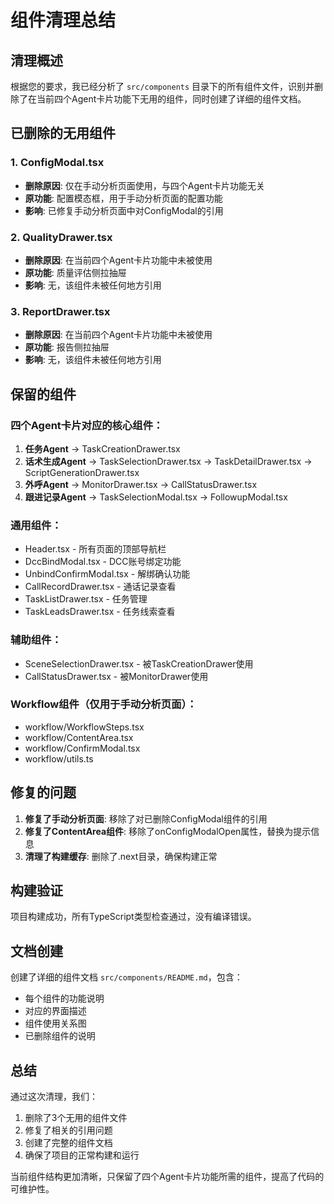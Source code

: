 # 组件清理总结

## 清理概述

根据您的要求，我已经分析了 `src/components` 目录下的所有组件文件，识别并删除了在当前四个Agent卡片功能下无用的组件，同时创建了详细的组件文档。

## 已删除的无用组件

### 1. ConfigModal.tsx
- **删除原因**: 仅在手动分析页面使用，与四个Agent卡片功能无关
- **原功能**: 配置模态框，用于手动分析页面的配置功能
- **影响**: 已修复手动分析页面中对ConfigModal的引用

### 2. QualityDrawer.tsx
- **删除原因**: 在当前四个Agent卡片功能中未被使用
- **原功能**: 质量评估侧拉抽屉
- **影响**: 无，该组件未被任何地方引用

### 3. ReportDrawer.tsx
- **删除原因**: 在当前四个Agent卡片功能中未被使用
- **原功能**: 报告侧拉抽屉
- **影响**: 无，该组件未被任何地方引用

## 保留的组件

### 四个Agent卡片对应的核心组件：

1. **任务Agent** → TaskCreationDrawer.tsx
2. **话术生成Agent** → TaskSelectionDrawer.tsx → TaskDetailDrawer.tsx → ScriptGenerationDrawer.tsx
3. **外呼Agent** → MonitorDrawer.tsx → CallStatusDrawer.tsx
4. **跟进记录Agent** → TaskSelectionModal.tsx → FollowupModal.tsx

### 通用组件：
- Header.tsx - 所有页面的顶部导航栏
- DccBindModal.tsx - DCC账号绑定功能
- UnbindConfirmModal.tsx - 解绑确认功能
- CallRecordDrawer.tsx - 通话记录查看
- TaskListDrawer.tsx - 任务管理
- TaskLeadsDrawer.tsx - 任务线索查看

### 辅助组件：
- SceneSelectionDrawer.tsx - 被TaskCreationDrawer使用
- CallStatusDrawer.tsx - 被MonitorDrawer使用

### Workflow组件（仅用于手动分析页面）：
- workflow/WorkflowSteps.tsx
- workflow/ContentArea.tsx
- workflow/ConfirmModal.tsx
- workflow/utils.ts

## 修复的问题

1. **修复了手动分析页面**: 移除了对已删除ConfigModal组件的引用
2. **修复了ContentArea组件**: 移除了onConfigModalOpen属性，替换为提示信息
3. **清理了构建缓存**: 删除了.next目录，确保构建正常

## 构建验证

项目构建成功，所有TypeScript类型检查通过，没有编译错误。

## 文档创建

创建了详细的组件文档 `src/components/README.md`，包含：
- 每个组件的功能说明
- 对应的界面描述
- 组件使用关系图
- 已删除组件的说明

## 总结

通过这次清理，我们：
1. 删除了3个无用的组件文件
2. 修复了相关的引用问题
3. 创建了完整的组件文档
4. 确保了项目的正常构建和运行

当前组件结构更加清晰，只保留了四个Agent卡片功能所需的组件，提高了代码的可维护性。 